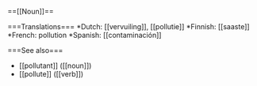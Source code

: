==[[Noun]]==

===Translations===
*Dutch: [[vervuiling]], [[pollutie]]
*Finnish: [[saaste]]
*French: pollution
*Spanish: [[contaminación]]

===See also===

* [[pollutant]] ([[noun]])
* [[pollute]] ([[verb]])